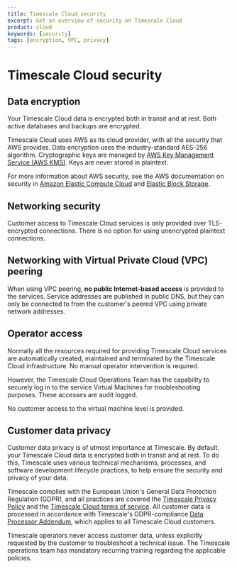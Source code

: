 ```yaml
---
title: Timescale Cloud security
excerpt: Get an overview of security on Timescale Cloud
product: cloud
keywords: [security]
tags: [encryption, VPC, privacy]
---
```


# Timescale Cloud security

## Data encryption

Your Timescale Cloud data is encrypted both in transit and at rest. Both active
databases and backups are encrypted.

Timescale Cloud uses AWS as its cloud provider, with all the security that AWS
provides. Data encryption uses the industry-standard AES-256 algorithm.
Cryptographic keys are managed by [AWS Key Management Service (AWS
KMS)][aws-kms]. Keys are never stored in plaintext.

For more information about AWS security, see the AWS documentation on security
in [Amazon Elastic Compute Cloud][ec2-security] and [Elastic Block
Storage][ebs-security].

## Networking security

Customer access to Timescale Cloud services is only provided over TLS-encrypted
connections. There is no option for using unencrypted plaintext connections.

## Networking with Virtual Private Cloud (VPC) peering

When using VPC peering, **no public Internet-based access** is provided to the
services. Service addresses are published in public DNS, but they can only be
connected to from the customer's peered VPC using private network addresses.

## Operator access

Normally all the resources required for providing Timescale Cloud services are
automatically created, maintained and terminated by the Timescale Cloud
infrastructure. No manual operator intervention is required.

However, the Timescale Cloud Operations Team has the capability to securely
log in to the service Virtual Machines for troubleshooting purposes. These
accesses are audit logged.

No customer access to the virtual machine level is provided.

## Customer data privacy

Customer data privacy is of utmost importance at Timescale. By default, your
Timescale Cloud data is encrypted both in transit and at rest. To do this,
Timescale uses various technical mechanisms, processes, and software development
lifecycle practices, to help ensure the security and privacy of your data.

Timescale complies with the European Union's General Data Protection Regulation
(GDPR), and all practices are covered the
[Timescale Privacy Policy][timescale-privacy-policy]
and the [Timescale Cloud terms of service][tsc-tos]. All customer data is
processed in accordance with Timescale's GDPR-compliance
[Data Processor Addendum][tsc-data-processor-addendum],
which applies to all Timescale Cloud customers.

Timescale operators never access customer data, unless explicitly requested by
the customer to troubleshoot a technical issue. The Timescale operations team
has mandatory recurring training regarding the applicable policies.

[timescale-privacy-policy]: https://www.timescale.com/legal/privacy
[tsc-tos]: https://www.timescale.com/legal/timescale-cloud-terms-of-service
[tsc-data-processor-addendum]: https://www.timescale.com/legal/timescale-cloud-data-processing-addendum
[aws-kms]: https://aws.amazon.com/kms/
[ec2-security]: https://docs.aws.amazon.com/AWSEC2/latest/UserGuide/data-protection.html
[ebs-security]: https://docs.aws.amazon.com/AWSEC2/latest/UserGuide/EBSEncryption.html
